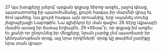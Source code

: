 27 Այս խօսքերը լսելով՝ արքան զղջաց Տիրոջ առջեւ, լալով գնաց, պատառոտեց իր պատմուճանը, քուրձ հագաւ իր մարմնի վրայ եւ ծոմ պահեց. նա քուրձ հագաւ այն օրուանից, երբ սպանել տուեց յեզրայէլացի Նաբոթին: Նա գլխիկոր էր ման գալիս: 28 Տէրը Աքաաբի մասին ասաց իր ծառայ Եղիային. 29 «Տեսա՞ր, որ զղջաց իմ առջեւ: Եւ քանի որ ընդունեց իր մեղքերը, նրան չարիք չեմ պատճառի իր կենդանութեան օրօք, այլ նրա որդիների՛ օրօք կը թափեմ չարիքը նրա տան վրայ»:
